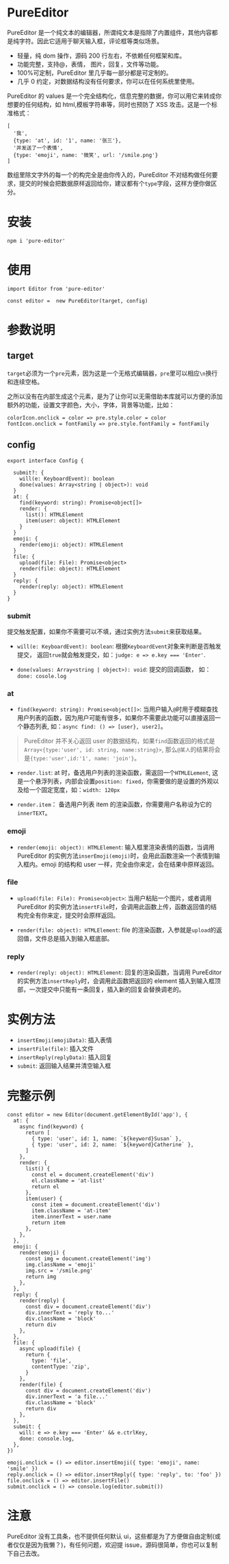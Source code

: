 # PureEditor

PureEditor 是一个纯文本的编辑器，所谓纯文本是指除了内置组件，其他内容都是纯字符。因此它适用于聊天输入框，评论框等类似场景。

- 轻量，纯 dom 操作，源码 200 行左右，不依赖任何框架和库。
- 功能完整，支持@，表情， 图片，回复，文件等功能。
- 100%可定制，PureEditor 里几乎每一部分都是可定制的。
- 几乎 0 约定，对数据结构没有任何要求，你可以在任何系统里使用。

PureEditor 的 values 是一个完全结构化，信息完整的数据，你可以用它来转成你想要的任何结构，如 html,模板字符串等，同时也预防了 XSS 攻击。这是一个标准格式：

```
[
  '我',
  {type: 'at', id: '1', name: '张三'},
  '并发送了一个表情',
  {type: 'emoji', name: '微笑', url: '/smile.png'}
]
```

数组里除文字外的每一个的构完全是由你传入的，PureEditor 不对结构做任何要求，提交的时候会把数据原样返回给你，建议都有个`type`字段，这样方便你做区分。

# 安装

```
npm i 'pure-editor'
```

# 使用

```
import Editor from 'pure-editor'

const editor =  new PureEditor(target, config)
```

# 参数说明

## target

`target`必须为一个`pre`元素，因为这是一个无格式编辑器，`pre`里可以相应`\n`换行和连续空格。

之所以没有在内部生成这个元素，是为了让你可以无需借助本库就可以方便的添加额外的功能，设置文字颜色，大小，字体，背景等功能，比如：

```
colorIcon.onclick = color => pre.style.color = color
fontIcon.onclick = fontFamily => pre.style.fontFamily = fontFamily
```

## config

```
export interface Config {

  submit?: {
    will(e: KeyboardEvent): boolean
    done(values: Array<string | object>): void
  }
  at: {
    find(keyword: string): Promise<object[]>
    render: {
      list(): HTMLElement
      item(user: object): HTMLElement
    }
  }
  emoji: {
    render(emoji: object): HTMLElement
  }
  file: {
    upload(file: File): Promise<object>
    render(file: object): HTMLElement
  }
  reply: {
    render(reply: object): HTMLElement
  }
}
```

### submit

提交触发配置，如果你不需要可以不填，通过实例方法`submit`来获取结果。

- `will(e: KeyboardEvent): boolean`: 根据`KeyboardEvent`对象来判断是否触发提交， 返回`true`就会触发提交，如：`judge: e => e.key === 'Enter'`.

- `done(values: Array<string | object>): void`: 提交的回调函数， 如：`done: cosole.log`

### at

- `find(keyword: string): Promise<object[]>`: 当用户输入`@`时用于模糊查找用户列表的函数，因为用户可能有很多，如果你不需要此功能可以直接返回一个静态列表, 如：`async find: () => [user}, user2]`。

> PureEditor 并不关心返回 user 的数据结构，如果`find`函数返回的格式是`Array<{type:'user', id: string, name:string}>`, 那么`@某人`的结果将会是`{type:'user',id:'1', name: 'join'}`。

- `render.list`: at 时，备选用户列表的渲染函数，需返回一个`HTMLELement`, 这是一个悬浮列表，内部会设置`position: fixed`，你需要做的是设置的外观以及给一个固定宽度，如：`width: 120px`

- `render.item`： 备选用户列表 item 的渲染函数，你需要用户名称设为它的`innerTEXT`。

### emoji

- `render(emoji: object): HTMLElement`: 输入框里渲染表情的函数，当调用 PureEditor 的实例方法`inserEmoji(emoji)`时，会用此函数渲染一个表情到输入框内。emoji 的结构和 user 一样，完全由你来定，会在结果中原样返回。

### file

- `upload(file: File): Promise<object>`: 当用户粘贴一个图片，或者调用 PureEditor 的实例方法`insertFile`时，会调用此函数上传，函数返回值的结构完全有你来定，提交时会原样返回。

- `render(file: object): HTMLElement`: file 的渲染函数，入参就是`upload`的返回值，文件总是插入到输入框底部。

### reply

- `render(reply: object): HTMLElement`: 回复的渲染函数，当调用 PureEditor 的实例方法`insertReply`时，会调用此函数把返回的 element 插入到输入框顶部，一次提交中只能有一条回复，插入新的回复会替换调老的。

# 实例方法

- `insertEmoji(emojiData)`: 插入表情
- `insertFile(file)`: 插入文件
- `insertReply(replyData)`: 插入回复
- `submit`: 返回输入结果并清空输入框

# 完整示例
```
const editor = new Editor(document.getElementById('app'), {
  at: {
    async find(keyword) {
      return [
        { type: 'user', id: 1, name: `${keyword}Susan` },
        { type: 'user', id: 2, name: `${keyword}Catherine` },
      ]
    },
    render: {
      list() {
        const el = document.createElement('div')
        el.className = 'at-list'
        return el
      },
      item(user) {
        const item = document.createElement('div')
        item.className = 'at-item'
        item.innerText = user.name
        return item
      },
    },
  },
  emoji: {
    render(emoji) {
      const img = document.createElement('img')
      img.className = 'emoji'
      img.src = '/smile.png'
      return img
    },
  },
  reply: {
    render(reply) {
      const div = document.createElement('div')
      div.innerText = 'reply to...'
      div.className = 'block'
      return div
    },
  },
  file: {
    async upload(file) {
      return {
        type: 'file',
        contentType: 'zip',
      }
    },
    render(file) {
      const div = document.createElement('div')
      div.innerText = 'a file...'
      div.className = 'block'
      return div
    },
  },
  submit: {
    will: e => e.key === 'Enter' && e.ctrlKey,
    done: console.log,
  },
})

emoji.onclick = () => editor.insertEmoji({ type: 'emoji', name: 'smile' })
reply.onclick = () => editor.insertReply({ type: 'reply', to: 'foo' })
file.onclick = () => editor.insertFile()
submit.onclick = () => console.log(editor.submit())
```

# 注意

PureEditor 没有工具条，也不提供任何默认 ui，这些都是为了方便做自由定制(或者仅仅是因为我懒？)，有任何问题，欢迎提 issue，源码很简单，你也可以复制下自己去改。
